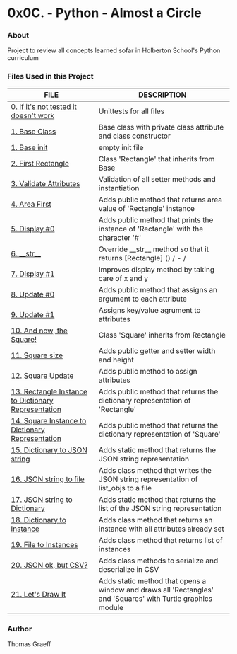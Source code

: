 # 0x0C. - Python - Almost a Circle

### About
Project to review all concepts learned sofar in Holberton School's Python curriculum

### Files Used in this Project

FILE | DESCRIPTION
----|----
[0. If it's not tested it doesn't work](./tests) | Unittests for all files
[1. Base Class](./models/base.py) | Base class with private class attribute and class constructor
[1. Base init](./models/__init__.py) | empty init file
[2. First Rectangle](./models/rectangle.py) | Class 'Rectangle' that inherits from Base
[3. Validate Attributes](./models/rectangle.py) | Validation of all setter methods and instantiation
[4. Area First](./models/rectangle.py) | Adds public method that returns area value of 'Rectangle' instance
[5. Display #0](./models/rectangle.py) | Adds public method that prints the instance of 'Rectangle' with the character '#'
[6. \_\_str\_\_](./models/rectangle.py) | Override \_\_str\_\_ method so that it returns [Rectangle] (<id>) <x>/<y> - <width>/<height>
[7. Display #1](./models/rectangle.py) | Improves display method by taking care of x and y
[8. Update #0](./models/rectangle.py) | Adds public method that assigns an argument to each attribute
[9. Update #1](./models/rectangle.py) | Assigns key/value agrument to attributes
[10. And now, the Square!](./models/square.py) | Class 'Square' inherits from Rectangle
[11. Square size](./models/square.py) | Adds public getter and setter width and height
[12. Square Update](./models/square.py) | Adds public method to assign attributes
[13. Rectangle Instance to Dictionary Representation](./models/rectangle.py) | Adds public method that returns the dictionary representation of 'Rectangle'
[14. Square Instance to Dictionary Representation](./models/square.py) | Adds public method that returns the dictionary representation of 'Square'
[15. Dictionary to JSON string](./models/base.py) | Adds static method that returns the JSON string representation
[16. JSON string to file](./models/base.py) | Adds class method that writes the JSON string representation of list_objs to a file
[17. JSON string to Dictionary](./models/base.py) | Adds static method that returns the list of the JSON string representation
[18. Dictionary to Instance](./models/base.py) | Adds class method that returns an instance with all attributes already set
[19. File to Instances](./models/base.py) | Adds class method that returns list of instances
[20. JSON ok, but CSV?](./models/) | Adds class methods to serialize and deserialize in CSV
[21. Let's Draw It](./models/base.py) | Adds static method that opens a window and draws all 'Rectangles' and 'Squares' with Turtle graphics module

### Author
Thomas Graeff
